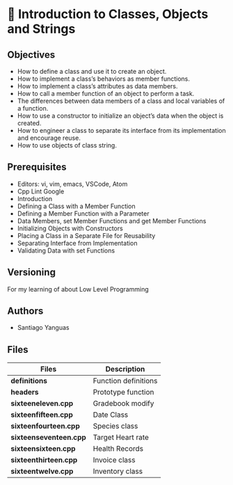 # :book: Introduction to Classes, Objects and Strings

## Objectives

- How to define a class and use it to create an object.
- How to implement a class’s behaviors as member functions.
- How to implement a class’s attributes as data members.
- How to call a member function of an object to perform a task.
- The differences between data members of a class and local variables of a function.
- How to use a constructor to initialize an object’s data when the object is created.
- How to engineer a class to separate its interface from its implementation and encourage reuse.
- How to use objects of class string.

## Prerequisites

- Editors: vi, vim, emacs, VSCode, Atom
- Cpp Lint Google
- Introduction
- Defining a Class with a Member Function
- Defining a Member Function with a Parameter
- Data Members, set Member Functions and get Member Functions
- Initializing Objects with Constructors
- Placing a Class in a Separate File for Reusability
- Separating Interface from Implementation
- Validating Data with set Functions

## Versioning

For my learning of about Low Level Programming

## Authors

- Santiago Yanguas

## Files

| Files                    | Description          |
| ------------------------ | -------------------- |
| **definitions**          | Function definitions |
| **headers**              | Prototype function   |
| **sixteeneleven.cpp**    | Gradebook modify     |
| **sixteenfifteen.cpp**   | Date Class           |
| **sixteenfourteen.cpp**  | Species class        |
| **sixteenseventeen.cpp** | Target Heart rate    |
| **sixteensixteen.cpp**   | Health Records       |
| **sixteenthirteen.cpp**  | Invoice class        |
| **sixteentwelve.cpp**    | Inventory class      |

